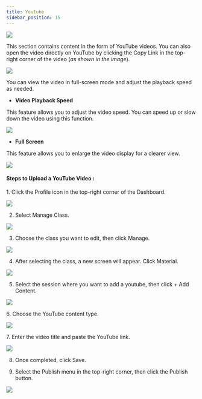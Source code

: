 ```yaml
---
title: Youtube
sidebar_position: 15
---
```

![](/img/youtube-1.jpg)

This section contains content in the form of YouTube videos. You can also open the video directly on YouTube by clicking the Copy Link in the top-right corner of the video (*as shown in the image*).

![](/img/degree-lecture-youtube-6.jpg)

You can view the video in full-screen mode and adjust the playback speed as needed.

* **Video Playback Speed**

This feature allows you to adjust the video speed. You can speed up or slow down the video using this function.

![](/img/degree-lecture-youtube-4.jpg)

* **Full Screen**

This feature allows you to enlarge the video display for a clearer view.

![](/img/degree-lecture-youtube-5.jpg)

#### **Steps to Upload a YouTube Video :**

1. Click the Profile icon in the top-right corner of the Dashboard.

![](/img/diskusi_4.jpg)

2. Select Manage Class.

![](/img/diskusi_5.jpg)

3. Choose the class you want to edit, then click Manage.

![](/img/diskusi_6.jpg)

4. After selecting the class, a new screen will appear. Click Material.

![](/img/diskusi_7.jpg)

5. Select the session where you want to add a youtube, then click + Add Content.

![](/img/diskusi_8.jpg)

6. Choose the YouTube content type.

![](/img/degree-lecture-youtube-2.jpg)

7. Enter the video title and paste the YouTube link.

![](/img/degree-lecture-youtube.jpg)

8. Once completed, click Save.

9. Select the Publish menu in the top-right corner, then click the Publish button.

![](/img/degree-lecture-publish.jpg)
